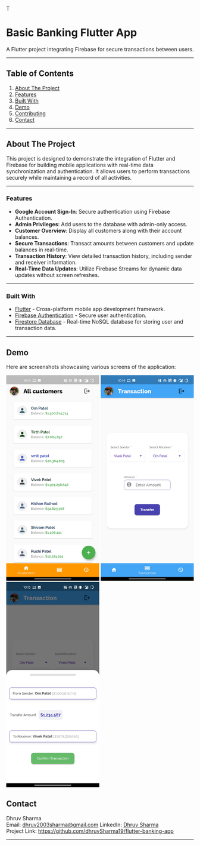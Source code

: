T
# **Basic Banking Flutter App**

A Flutter project integrating Firebase for secure transactions between users.

---

## **Table of Contents**
1. [About The Project](#about-the-project)
2. [Features](#features)
3. [Built With](#built-with)
4. [Demo](#demo)
5. [Contributing](#contributing)
6. [Contact](#contact)

---

## **About The Project**

This project is designed to demonstrate the integration of Flutter and Firebase for building mobile applications with real-time data synchronization and authentication. It allows users to perform transactions securely while maintaining a record of all activities.

---

### **Features**
- **Google Account Sign-In**: Secure authentication using Firebase Authentication.
- **Admin Privileges**: Add users to the database with admin-only access.
- **Customer Overview**: Display all customers along with their account balances.
- **Secure Transactions**: Transact amounts between customers and update balances in real-time.
- **Transaction History**: View detailed transaction history, including sender and receiver information.
- **Real-Time Data Updates**: Utilize Firebase Streams for dynamic data updates without screen refreshes.

---

### **Built With**
- [Flutter](https://flutter.dev/) - Cross-platform mobile app development framework.
- [Firebase Authentication](https://firebase.google.com/docs/auth) - Secure user authentication.
- [Firestore Database](https://firebase.google.com/docs/firestore) - Real-time NoSQL database for storing user and transaction data.

---

## **Demo**

Here are screenshots showcasing various screens of the application:

 <img src="images/demo/Screenshot_20210122-101443.jpg" alt="Transaction Screen" width="250"> <img src="images/demo/Screenshot_20210122-101449.jpg" alt="Transaction History" width="250"> <img src="images/demo/Screenshot_20210122-101513.jpg" alt="User Profile" width="250">








## **Contact**

Dhruv Sharma  
Email: dhruv2003sharma@gmail.com 
LinkedIn: [Dhruv Sharma](https://www.linkedin.com/in/dhruv-sharma-05818622b/)  
Project Link: https://github.com/dhruvSharma19/flutter-banking-app

---

